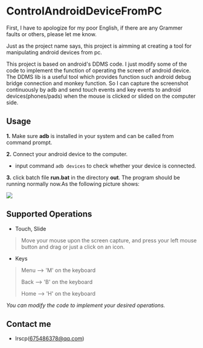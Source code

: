 ControlAndroidDeviceFromPC
==========================

First, I have to apologize for my poor English, if there are any Grammer faults or others, please let me know.


Just as the project name says, this project is aimming at creating a tool for manipulating android devices from pc.

This project is based on android's DDMS code. I just modify some of the code to implement the function of operating the screen of android device. The DDMS lib is a useful tool which provides function such android debug bridge connection and monkey function. So I can capture the screenshot continuously by adb and send touch events and key events to android devices(phones/pads) when the mouse is clicked or slided on the computer side.

Usage
-----

__1.__ Make sure **adb** is installed in your system and can be called from command prompt.

__2.__ Connect your android device to the computer.
* input command `adb devices` to check whether your device is connected.

__3.__ click batch file **run.bat** in the directory **out**. The program should be running normally now.As the following picture shows:

![](https://raw.githubusercontent.com/lrscp/ControlAndroidDeviceFromPC/master/pic/p1.jpg)


Supported Operations
--------------------
- Touch, Slide
> Move your mouse upon the screen capture, and press your left mouse button and drag or just a click on an icon.

- Keys
> Menu --> 'M' on the keyboard
> 
> Back --> 'B' on the keyboard
> 
> Home --> 'H' on the keyboard

*You can modify the code to implement your desired operations.*

Contact me
----------
* lrscp(675486378@qq.com)
